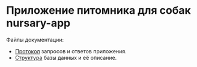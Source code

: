 # Приложение питомника для собак nursary-app

Файлы документации:
* [Протокол][protocol_md] запросов и ответов приложения.
* [Структура][database_md] базы данных и её описание.

[protocol_md]: PROTOCOL.md
[database_md]: DATABASE.md
